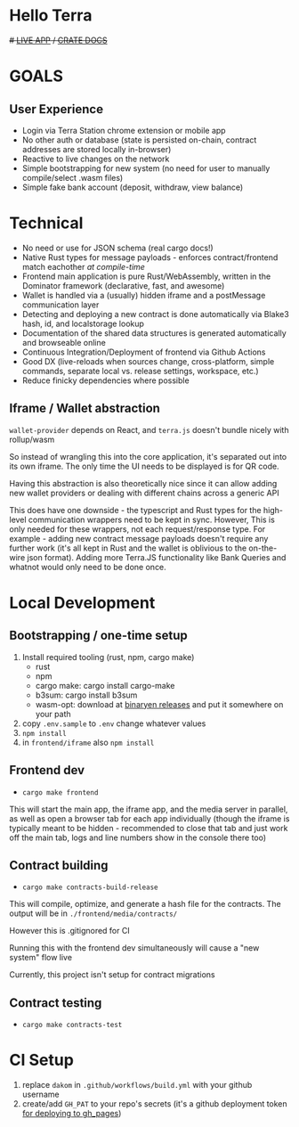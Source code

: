 # Hello Terra 

~~# [LIVE APP](http://example.com) / [CRATE DOCS](http://example.com)~~

# GOALS

## User Experience
* Login via Terra Station chrome extension or mobile app
* No other auth or database (state is persisted on-chain, contract addresses are stored locally in-browser)
* Reactive to live changes on the network 
* Simple bootstrapping for new system (no need for user to manually compile/select .wasm files) 
* Simple fake bank account (deposit, withdraw, view balance)

# Technical

* No need or use for JSON schema (real cargo docs!)
* Native Rust types for message payloads - enforces contract/frontend match eachother _at compile-time_
* Frontend main application is pure Rust/WebAssembly, written in the Dominator framework (declarative, fast, and awesome)
* Wallet is handled via a (usually) hidden iframe and a postMessage communication layer
* Detecting and deploying a new contract is done automatically via Blake3 hash, id, and localstorage lookup
* Documentation of the shared data structures is generated automatically and browseable online
* Continuous Integration/Deployment of frontend via Github Actions
* Good DX (live-reloads when sources change, cross-platform, simple commands, separate local vs. release settings, workspace, etc.)
* Reduce finicky dependencies where possible

## Iframe / Wallet abstraction

`wallet-provider` depends on React, and `terra.js` doesn't bundle nicely with rollup/wasm

So instead of wrangling this into the core application, it's separated out into its own iframe. The only time the UI needs to be displayed is for QR code.

Having this abstraction is also theoretically nice since it can allow adding new wallet providers or dealing with different chains across a generic API

This does have one downside - the typescript and Rust types for the high-level communication wrappers need to be kept in sync. However, This is only needed for these wrappers, not each request/response type. For example - adding new contract message payloads doesn't require any further work (it's all kept in Rust and the wallet is oblivious to the on-the-wire json format). Adding more Terra.JS functionality like Bank Queries and whatnot would only need to be done once.

# Local Development

## Bootstrapping / one-time setup

1. Install required tooling (rust, npm, cargo make)
    - rust
    - npm
    - cargo make: cargo install cargo-make
    - b3sum: cargo install b3sum
    - wasm-opt: download at [binaryen releases](https://github.com/WebAssembly/binaryen/releases) and put it somewhere on your path
2. copy `.env.sample` to `.env` change whatever values 
3. `npm install`
4. in `frontend/iframe` also `npm install`


## Frontend dev

- `cargo make frontend`

This will start the main app, the iframe app, and the media server in parallel, as well as open a browser tab for each app individually (though the iframe is typically meant to be hidden - recommended to close that tab and just work off the main tab, logs and line numbers show in the console there too)

## Contract building 

- `cargo make contracts-build-release`

This will compile, optimize, and generate a hash file for the contracts.
The output will be in `./frontend/media/contracts/`

However this is .gitignored for CI

Running this with the frontend dev simultaneously will cause a "new system" flow live

Currently, this project isn't setup for contract migrations

## Contract testing 

- `cargo make contracts-test`

# CI Setup

1. replace `dakom` in `.github/workflows/build.yml` with your github username
2. create/add `GH_PAT` to your repo's secrets (it's a github deployment token [for deploying to gh_pages](https://github.com/maxheld83/ghpages/pull/18))
